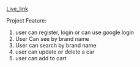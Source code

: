 [Live_link](https://car-hunt-9d4d9.web.app/)

Project Feature:
1. user can register, login or can use google login
2.  User Can see by brand name
3. User can search by brand name
4. user can update or delete a car
5. user can add to cart
   
